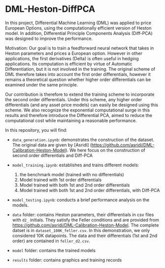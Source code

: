 # DML-Heston-DiffPCA
 
In this project, Differential Machine Learning (DML) was applied to price European Options, using the computationally efficient version of Heston model. In addition, Differential Principle Components Analysis (Diff-PCA) was designed to improve the performance.

Motivation:
Our goal is to train a feedforward neural network that takes in Heston parameters and prices a European option. However in other applications, the first derivatives (Delta) is often useful in hedging applications. Its computation is efficient by virtue of Automatic Differentiation, but it is not involved in the training. The original scheme of DML therefore takes into account the first order differentials, however it remains a theoretical question whether higher order differentials can be examined under the same principle. 

Our contribution is therefore to extend the training scheme to incorporate the second order differentials. Under this scheme, any higher order differentials (and any asset price models) can easily be designed using this scheme. We also recognize the exponential computational surge in this results and therefore introduce the Differential PCA, aimed to reduce the computational cost while maintaining a reasonable performance. 

In this repository, you will find:
- `data_generation.ipynb`: demonstrates the construction of the dataset. The original data are given by [Asridi] (https://github.com/asridi/DML-Calibration-Heston-Model). We here focus on the construction of second order differentials and Diff-PCA
- `model_training.ipynb`: establishes and trains different models:
    1.  the benchmark model (trained with no differentials)
    2.  Model trained with 1st order differentials
    3.  Model trained with both 1st and 2nd order differentials
    4.  Model trained with both 1st and 2nd order differentials, with Diff-PCA
    
- `model_testing.ipynb`: conducts a brief performance analysis on the models.

- `data` folder: contains Heston parameters, their differentials in csv files with `d2_` initials. They satisfy the Feller conditions and are provided from https://github.com/asridi/DML-Calibration-Heston-Model. The complete datset is in `dataset_100K_feller.csv`. In this demonstration, we only considered 10K datapoints. The data and their differentials (1st and 2nd order) are contained in `feller_d2.csv`.

- `model` folder: contains the trained models
- `results` folder: contains graphics and training records
